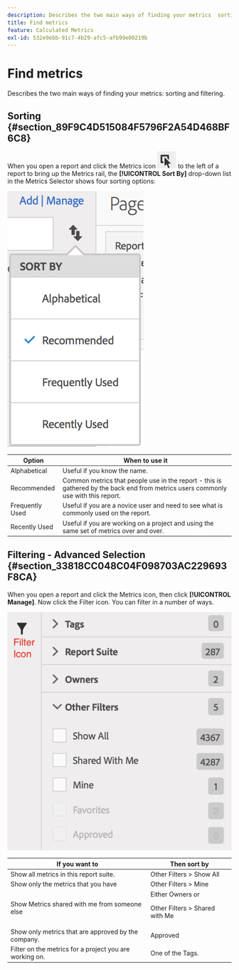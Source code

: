 ```yaml
---
description: Describes the two main ways of finding your metrics  sorting and filtering.
title: Find metrics
feature: Calculated Metrics
exl-id: 532e9ebb-91c7-4b29-afc5-afb99e00219b
---
```

# Find metrics

Describes the two main ways of finding your metrics: sorting and filtering.

## Sorting {#section_89F9C4D515084F5796F2A54D468BF6C8}

When you open a report and click the Metrics icon  ![](assets/metrics_icon.png) to the left of a report to bring up the Metrics rail, the **[!UICONTROL Sort By]** drop-down list in the Metrics Selector shows four sorting options:

![](assets/cm_sort.png)

|  Option  | When to use it  |
|---|---|
|  Alphabetical  | Useful if you know the name.  |
|  Recommended  | Common metrics that people use in the report - this is gathered by the back end from metrics users commonly use with this report.  |
|  Frequently Used  | Useful if you are a novice user and need to see what is commonly used on the report.  |
|  Recently Used  | Useful if you are working on a project and using the same set of metrics over and over.  |

## Filtering - Advanced Selection {#section_33818CC048C04F098703AC229693F8CA}

When you open a report and click the Metrics icon, then click **[!UICONTROL Manage]**. Now click the Filter icon. You can filter in a number of ways.

![](assets/cm_advanced_sel.png)

<table id="table_269081BC9DF54FFDA4E949FFC7488F42"> 
 <thead> 
  <tr> 
   <th colname="col1" class="entry"> If you want to </th> 
   <th colname="col2" class="entry"> Then sort by </th> 
  </tr>
 </thead>
 <tbody> 
  <tr> 
   <td colname="col1"> Show all metrics in this report suite. </td> 
   <td colname="col2"><span class="ignoretag"><span class="uicontrol"> Other Filters</span> &gt; <span class="uicontrol"> Show All</span></span> </td> 
  </tr> 
  <tr> 
   <td colname="col1"> Show only the metrics that you have </td> 
   <td colname="col2"><span class="uicontrol"> Other Filters</span> &gt; <span class="uicontrol"> Mine</span> </td> 
  </tr> 
  <tr> 
   <td colname="col1"> Show Metrics shared with me from someone else </td> 
   <td colname="col2">Either <span class="uicontrol"> Owners</span> or <p><span class="uicontrol"> Other Filters</span> &gt; <span class="uicontrol"> Shared with Me</span> </p> </td> 
  </tr> 
  <tr> 
   <td colname="col1"> Show only metrics that are approved by the company. </td> 
   <td colname="col2"><span class="uicontrol"> Approved</span> </td> 
  </tr> 
  <tr> 
   <td colname="col1"> Filter on the metrics for a project you are working on. </td> 
   <td colname="col2">One of the <span class="uicontrol"> Tags</span>. </td> 
  </tr> 
 </tbody> 
</table>
